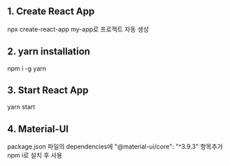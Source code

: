 ## 1. Create React App

npx create-react-app my-app로 프로젝트 자동 생성

## 2. yarn installation

npm i -g yarn

## 3. Start React App

yarn start

## 4. Material-UI

package.json 파일의 dependencies에 "@material-ui/core": "^3.9.3" 항목추가<br>
npm i로 설치 후 사용
